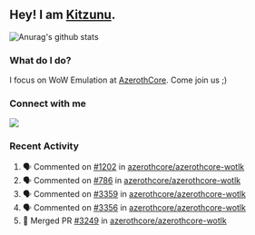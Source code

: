 ## Hey! I am [Kitzunu](https://Github.com/Kitzunu).

![Anurag's github stats](https://github-readme-stats.kitzunu.vercel.app/api?username=Kitzunu&show_icons=true)

### What do I do?

I focus on WoW Emulation at [AzerothCore](https://Github.com/AzerothCore). Come join us ;)

### Connect with me
[![](https://img.shields.io/badge/AzerothCore%20Discord-Connect%20with%20me!-green)](https://discord.com/invite/gkt4y2x)

### Recent Activity

<!--START_SECTION:activity-->
1. 🗣 Commented on [#1202](https://github.com//azerothcore/azerothcore-wotlk/issues/1202) in [azerothcore/azerothcore-wotlk](https://github.com//azerothcore/azerothcore-wotlk)
2. 🗣 Commented on [#786](https://github.com//azerothcore/azerothcore-wotlk/issues/786) in [azerothcore/azerothcore-wotlk](https://github.com//azerothcore/azerothcore-wotlk)
3. 🗣 Commented on [#3359](https://github.com//azerothcore/azerothcore-wotlk/issues/3359) in [azerothcore/azerothcore-wotlk](https://github.com//azerothcore/azerothcore-wotlk)
4. 🗣 Commented on [#3356](https://github.com//azerothcore/azerothcore-wotlk/issues/3356) in [azerothcore/azerothcore-wotlk](https://github.com//azerothcore/azerothcore-wotlk)
5. 🎉 Merged PR [#3249](https://github.com//azerothcore/azerothcore-wotlk/pull/3249) in [azerothcore/azerothcore-wotlk](https://github.com//azerothcore/azerothcore-wotlk)
<!--END_SECTION:activity-->
